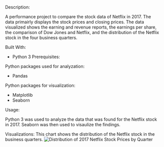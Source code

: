 Description:

A performance project to compare the stock data of Netflix in 2017. The data primairly displays the stock prices and closing prices. The data visualized shows the earning and revenue reports, the earnings per share, the comparison of Dow Jones and Netflix, and the distribution of the Netflix stock in the four business quarters.

Built With:

- Python 3
Prerequisites:


Python packages used for analyzation:

- Pandas

Python packages for visualization:

- Matplotlib
- Seaborn


Usage:


Python 3 was used to analyze the data that was found for the Netflix stock in 2017. Seaborn was then used to visaulize the findings.

Visualizations:
This chart shows the distribution of the Netflix stock in the business quarters.
![Distribution of 2017 Netflix Stock Prices by Quarter](https://user-images.githubusercontent.com/78121835/132437089-8a687ac2-9f31-4ba0-9686-450780ea8d25.png)

